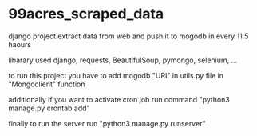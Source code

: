 # 99acres_scraped_data
django project extract data from web and push it to mogodb in every 11.5 haours

libarary used
      django,
      requests,
      BeautifulSoup,
      pymongo,
      selenium,
      ...

to run this project you have to add mogodb "URI" in utils.py file in "Mongoclient" function

additionally if you want to activate cron job 
run command 
      "python3 manage.py crontab add"

finally to run the server run
      "python3 manage.py runserver"
